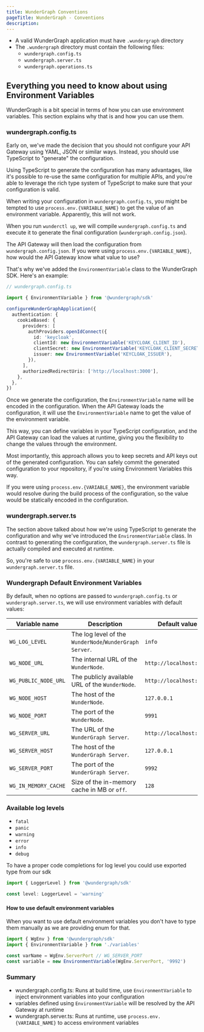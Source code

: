 ```yaml
---
title: WunderGraph Conventions
pageTitle: WunderGraph - Conventions
description:
---
```


- A valid WunderGraph application must have `.wundergraph` directory
- The `.wundergraph` directory must contain the following files:
  - `wundergraph.config.ts`
  - `wundergraph.server.ts`
  - `wundergraph.operations.ts`

## Everything you need to know about using Environment Variables

WunderGraph is a bit special in terms of how you can use environment variables.
This section explains why that is and how you can use them.

### wundergraph.config.ts

Early on, we've made the decision that you should not configure your API Gateway using YAML, JSON or similar ways.
Instead, you should use TypeScript to "generate" the configuration.

Using TypeScript to generate the configuration has many advantages,
like it's possible to re-use the same configuration for multiple APIs,
and you're able to leverage the rich type system of TypeScript to make sure that your configuration is valid.

When writing your configuration in `wundergraph.config.ts`,
you might be tempted to use `process.env.{VARIABLE_NAME}` to get the value of an environment variable.
Apparently, this will not work.

When you run `wunderctl up`,
we will compile `wundergraph.config.ts` and execute it to generate the final configuration (`wundergraph.config.json`).

The API Gateway will then load the configuration from `wundergraph.config.json`.
If you were using `process.env.{VARIABLE_NAME}`, how would the API Gateway know what value to use?

That's why we've added the `EnvironmentVariable` class to the WunderGraph SDK.
Here's an example:

```typescript
// wundergraph.config.ts

import { EnvironmentVariable } from '@wundergraph/sdk'

configureWunderGraphApplication({
  authentication: {
    cookieBased: {
      providers: [
        authProviders.openIdConnect({
          id: 'keycloak',
          clientId: new EnvironmentVariable('KEYCLOAK_CLIENT_ID'),
          clientSecret: new EnvironmentVariable('KEYCLOAK_CLIENT_SECRET'),
          issuer: new EnvironmentVariable('KEYCLOAK_ISSUER'),
        }),
      ],
      authorizedRedirectUris: ['http://localhost:3000'],
    },
  },
})
```

Once we generate the configuration,
the `EnvironmentVariable` name will be encoded in the configuration.
When the API Gateway loads the configuration,
it will use the `EnvironmentVariable` name to get the value of the environment variable.

This way, you can define variables in your TypeScript configuration,
and the API Gateway can load the values at runtime,
giving you the flexibility to change the values through the environment.

Most importantly,
this approach allows you to keep secrets and API keys out of the generated configuration.
You can safely commit the generated configuration to your repository,
if you're using Environment Variables this way.

If you were using `process.env.{VARIABLE_NAME}`,
the environment variable would resolve during the build process of the configuration,
so the value would be statically encoded in the configuration.

### wundergraph.server.ts

The section above talked about how we're using TypeScript to generate the configuration and why we've introduced the `EnvironmentVariable` class.
In contrast to generating the configuration,
the `wundergraph.server.ts` file is actually compiled and executed at runtime.

So, you're safe to use `process.env.{VARIABLE_NAME}` in your `wundergraph.server.ts` file.

### Wundergraph Default Environment Variables

By default, when no options are passed to `wundergraph.config.ts` or `wundergraph.server.ts`, we will use environment variables with default values:

| Variable name        | Description                                             | Default value           |
| -------------------- | ------------------------------------------------------- | ----------------------- |
| `WG_LOG_LEVEL`       | The log level of the `WunderNode`/`WunderGraph Server`. | `info`                  |
| `WG_NODE_URL`        | The internal URL of the `WunderNode`.                   | `http://localhost:9991` |
| `WG_PUBLIC_NODE_URL` | The publicly available URL of the `WunderNode`.         | `http://localhost:9991` |
| `WG_NODE_HOST`       | The host of the `WunderNode`.                           | `127.0.0.1`             |
| `WG_NODE_PORT`       | The port of the `WunderNode`.                           | `9991`                  |
| `WG_SERVER_URL`      | The URL of the `WunderGraph Server`.                    | `http://localhost:9992` |
| `WG_SERVER_HOST`     | The host of the `WunderGraph Server`.                   | `127.0.0.1`             |
| `WG_SERVER_PORT`     | The port of the `WunderGraph Server`.                   | `9992`                  |
| `WG_IN_MEMORY_CACHE` | Size of the in-memory cache in MB or `off`.             | `128`                   |

### Available log levels

- `fatal`
- `panic`
- `warning`
- `error`
- `info`
- `debug`

To have a proper code completions for log level you could use exported type from our sdk

```typescript
import { LoggerLevel } from '@wundergraph/sdk'

const level: LoggerLevel = 'warning'
```

#### How to use default environment variables

When you want to use default environment variables you don't have to type them manually as we are providing enum for that.

```typescript
import { WgEnv } from '@wundergraph/sdk'
import { EnvironmentVariable } from './variables'

const varName = WgEnv.ServerPort // WG_SERVER_PORT
const variable = new EnvironmentVariable(WgEnv.ServerPort, '9992')
```

### Summary

- wundergraph.config.ts: Runs at build time, use `EnvironmentVariable` to inject environment variables into your configuration
- variables defined using `EnvironmentVariable` will be resolved by the API Gateway at runtime
- wundergraph.server.ts: Runs at runtime, use `process.env.{VARIABLE_NAME}` to access environment variables
